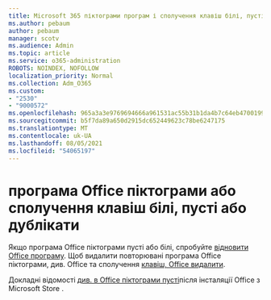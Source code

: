 ```yaml
---
title: Microsoft 365 піктограми програм і сполучення клавіш білі, пусті або дублікати
ms.author: pebaum
author: pebaum
manager: scotv
ms.audience: Admin
ms.topic: article
ms.service: o365-administration
ROBOTS: NOINDEX, NOFOLLOW
localization_priority: Normal
ms.collection: Adm_O365
ms.custom:
- "2530"
- "9000572"
ms.openlocfilehash: 965a3a3e9769694666a961531ac55b31b1da4b7c64eb4700199df8cbcf2152d7
ms.sourcegitcommit: b5f7da89a650d2915dc652449623c78be6247175
ms.translationtype: MT
ms.contentlocale: uk-UA
ms.lasthandoff: 08/05/2021
ms.locfileid: "54065197"
---
```

# <a name="office-app-icons-or-shortcuts-are-white-blank-or-duplicate"></a>програма Office піктограми або сполучення клавіш білі, пусті або дублікати

Якщо програма Office піктограми пусті або білі, спробуйте [відновити Office програму](https://support.office.com/article/repair-an-office-application-7821d4b6-7c1d-4205-aa0e-a6b40c5bb88b). Щоб видалити повторювані програма Office піктограми, див. Office та сполучення [клавіш, Office видалити](https://support.office.com/article/office-shortcuts-remain-after-office-uninstall-cc04b8e2-6e91-4c10-94af-9359e595d565).

Докладні відомості [див. в Office піктограми пусті](https://support.office.com/article/office-icons-are-blank-after-installing-office-from-the-microsoft-store-7cdaebde-93d5-4873-b767-d9ddc0474d59)після інсталяції Office з Microsoft Store .
